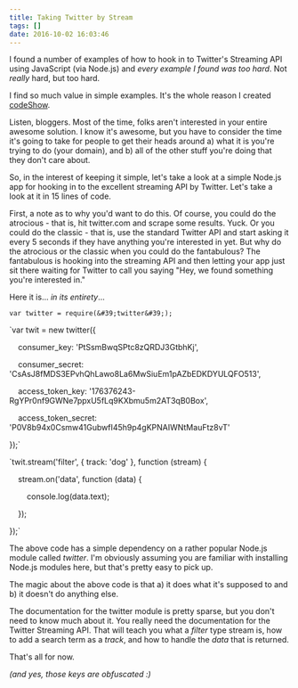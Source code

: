 ```yaml
---
title: Taking Twitter by Stream
tags: []
date: 2016-10-02 16:03:46
---
```


I found a number of examples of how to hook in to Twitter&#39;s Streaming API using JavaScript (via Node.js) and _every example I found was too hard_. Not _really_ hard, but too hard.

I find so much value in simple examples. It&#39;s the whole reason I created [codeShow](http://github.com/codefoster/codeshow).

Listen, bloggers. Most of the time,&nbsp;folks aren&#39;t interested in your entire awesome solution. I know it&#39;s awesome, but you have to consider the time it&#39;s going to take for people to get their heads around a) what it is you&#39;re trying to do (your domain), and b) all&nbsp;of the other stuff you&#39;re doing that they don&#39;t care about.

So, in the interest of keeping it simple, let&#39;s take a look at a simple Node.js app for hooking in to the excellent streaming API by Twitter. Let&#39;s take a look at it in 15 lines of code.

First, a note as to why you&#39;d want to do this. Of course, you could do the atrocious - that is, hit twitter.com and scrape some results. Yuck. Or you could do the classic - that is, use the standard Twitter API and start asking it every 5 seconds if they have anything you&#39;re interested in yet. But why do the atrocious or the classic when you could do the fantabulous? The fantabulous is hooking into the streaming API and then letting your app just sit there waiting for Twitter to call you saying &quot;Hey, we found something you&#39;re interested in.&quot;

Here it is... _in its entirety_...

`var twitter = require(&#39;twitter&#39;);`

`var twit = new twitter({

&nbsp;&nbsp;&nbsp; consumer_key: &#39;PtSsmBwqSPtc8zQRDJ3GtbhKj&#39;,

&nbsp;&nbsp;&nbsp; consumer_secret: &#39;CsAsJ8fMDS3EPvhQhLawo8La6MwSiuEm1pAZbEDKDYULQFO513&#39;,

&nbsp;&nbsp;&nbsp; access_token_key: &#39;176376243-RgYPr0nf9GWNe7ppxU5fLq9KXbmu5m2AT3qB0Box&#39;,

&nbsp;&nbsp;&nbsp; access_token_secret: &#39;P0V8b94x0Csmw41GubwfI45h9p4gKPNAIWNtMauFtz8vT&#39;

});`

`twit.stream(&#39;filter&#39;, { track: &#39;dog&#39; }, function (stream) {

&nbsp;&nbsp;&nbsp; stream.on(&#39;data&#39;, function (data) {

&nbsp;&nbsp;&nbsp;&nbsp;&nbsp;&nbsp;&nbsp; console.log(data.text);

&nbsp;&nbsp;&nbsp; });

});`

The above code has a simple dependency on a rather popular Node.js module called _twitter_.&nbsp;I&#39;m&nbsp;obviously assuming you are familiar with&nbsp;installing Node.js modules here, but that&#39;s pretty easy to pick up.

The magic about the above code is that a) it does what it&#39;s supposed to and b) it doesn&#39;t do anything else.

The documentation for the twitter module is pretty sparse, but you don&#39;t need to know much about it. You really need the documentation for the Twitter Streaming API. That will teach you what a _filter_ type stream is, how to add a search term as a _track_, and how to handle the _data_ that is returned.

That&#39;s all for now.

_(and yes, those keys are obfuscated :)_